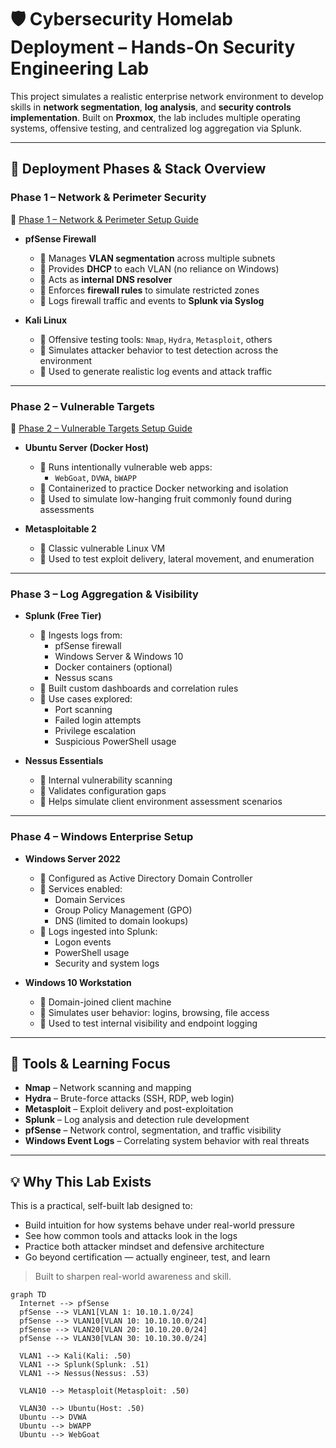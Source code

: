 # 🛡️ Cybersecurity Homelab Deployment – Hands-On Security Engineering Lab

This project simulates a realistic enterprise network environment to develop skills in **network segmentation**, **log analysis**, and **security controls implementation**. Built on **Proxmox**, the lab includes multiple operating systems, offensive testing, and centralized log aggregation via Splunk.

---

## 🔧 Deployment Phases & Stack Overview

### Phase 1 – Network & Perimeter Security
📘 [Phase 1 – Network & Perimeter Setup Guide](./phase-1-network.md)
- **pfSense Firewall**
  - 🔹 Manages **VLAN segmentation** across multiple subnets
  - 🔹 Provides **DHCP** to each VLAN (no reliance on Windows)
  - 🔹 Acts as **internal DNS resolver**
  - 🔹 Enforces **firewall rules** to simulate restricted zones
  - 🔹 Logs firewall traffic and events to **Splunk via Syslog**

- **Kali Linux**
  - 🔹 Offensive testing tools: `Nmap`, `Hydra`, `Metasploit`, others
  - 🔹 Simulates attacker behavior to test detection across the environment
  - 🔹 Used to generate realistic log events and attack traffic

---

### Phase 2 – Vulnerable Targets
📘 [Phase 2 – Vulnerable Targets Setup Guide](./phase-2-vulnerable-targets.md)
- **Ubuntu Server (Docker Host)**
  - 🔹 Runs intentionally vulnerable web apps:
    - `WebGoat`, `DVWA`, `bWAPP`
  - 🔹 Containerized to practice Docker networking and isolation
  - 🔹 Used to simulate low-hanging fruit commonly found during assessments

- **Metasploitable 2**
  - 🔹 Classic vulnerable Linux VM
  - 🔹 Used to test exploit delivery, lateral movement, and enumeration

---

### Phase 3 – Log Aggregation & Visibility
- **Splunk (Free Tier)**
  - 🔹 Ingests logs from:
    - pfSense firewall
    - Windows Server & Windows 10
    - Docker containers (optional)
    - Nessus scans
  - 🔹 Built custom dashboards and correlation rules
  - 🔹 Use cases explored:
    - Port scanning
    - Failed login attempts
    - Privilege escalation
    - Suspicious PowerShell usage
      
- **Nessus Essentials**
  - 🔹 Internal vulnerability scanning
  - 🔹 Validates configuration gaps
  - 🔹 Helps simulate client environment assessment scenarios

---

### Phase 4 – Windows Enterprise Setup
- **Windows Server 2022**
  - 🔹 Configured as Active Directory Domain Controller
  - 🔹 Services enabled:
    - Domain Services
    - Group Policy Management (GPO)
    - DNS (limited to domain lookups)
  - 🔹 Logs ingested into Splunk:
    - Logon events
    - PowerShell usage
    - Security and system logs

- **Windows 10 Workstation**
  - 🔹 Domain-joined client machine
  - 🔹 Simulates user behavior: logins, browsing, file access
  - 🔹 Used to test internal visibility and endpoint logging

---

## 🧪 Tools & Learning Focus

- **Nmap** – Network scanning and mapping
- **Hydra** – Brute-force attacks (SSH, RDP, web login)
- **Metasploit** – Exploit delivery and post-exploitation
- **Splunk** – Log analysis and detection rule development
- **pfSense** – Network control, segmentation, and traffic visibility
- **Windows Event Logs** – Correlating system behavior with real threats

---

## 💡 Why This Lab Exists

This is a practical, self-built lab designed to:

- Build intuition for how systems behave under real-world pressure
- See how common tools and attacks look in the logs
- Practice both attacker mindset and defensive architecture
- Go beyond certification — actually engineer, test, and learn

> Built to sharpen real-world awareness and skill.

```mermaid
graph TD
  Internet --> pfSense
  pfSense --> VLAN1[VLAN 1: 10.10.1.0/24]
  pfSense --> VLAN10[VLAN 10: 10.10.10.0/24]
  pfSense --> VLAN20[VLAN 20: 10.10.20.0/24]
  pfSense --> VLAN30[VLAN 30: 10.10.30.0/24]

  VLAN1 --> Kali(Kali: .50)
  VLAN1 --> Splunk(Splunk: .51)
  VLAN1 --> Nessus(Nessus: .53)

  VLAN10 --> Metasploit(Metasploit: .50)

  VLAN30 --> Ubuntu(Host: .50)
  Ubuntu --> DVWA
  Ubuntu --> bWAPP
  Ubuntu --> WebGoat

